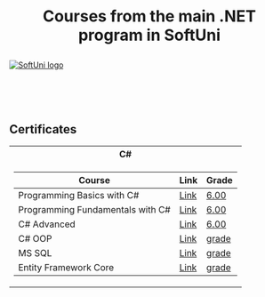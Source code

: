 # <p align="center"> Courses from the main .NET program in SoftUni <p>

<a href="https://softuni.bg/trainings/courses" rel="Courses"> ![SoftUni logo][logo] </a>

[logo]: http://innovationstarterbox.bg/wp-content/uploads/2016/05/Softuni_logo_trasparent.png "Logo Title Text 2"

<br/>
<br/>
<br/>

<h2> Certificates </h2>

<table>

<tr>
  <th> C# </th>
</tr>

<tr>
  <td>

| **Course**                                                            | **Link**                                                   | **Grade**
| --------------------------------------------------------------------- | ---------------------------------------------------------- | --------------  |
| Programming Basics with C# </a>         | <a href="https://softuni.bg/certificates/details/140060/f1ba768e"> Link</a> | <a href="https://softuni.bg/certificates/details/93031/9572f324"> 6.00 </a> |
| Programming Fundamentals with C# </a> | <a href="https://softuni.bg/certificates/details/149138/50f441fb"> Link</a> | <a href="https://softuni.bg/certificates/details/149138/50f441fb"> 6.00 </a> |
| C# Advanced </a>   | <a href="https://softuni.bg/certificates/details/158164/45b0212c"> Link</a> | <a href="https://softuni.bg/certificates/details/158164/45b0212c"> 6.00 </a> |
| C# OOP </a>  | <a href="upcoming"> Link</a> | <a href=""> grade </a> |
| MS SQL </a>  | <a href="upcoming"> Link</a> | <a href=""> grade </a> |
| Entity Framework Core </a>   | <a href="upcoming"> Link</a> | <a href=""> grade </a> 

</tr>
